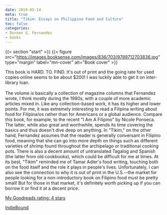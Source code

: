 ```yaml
---
date: 2019-05-14
meta: true
title: "Tikim: Essays on Philippine Food and Culture"
toc: false
categories:
- Doreen G. Fernandez
- books
---
```


{{< section "start" >}}
{{< figure src="https://images.booksense.com/images/836/703/9789712703836.jpg" type="margin" label="mn-cover" alt="Book cover" >}}

This book is HARD. TO. FIND. It's out of print and the going rate for used copies online seems to be about $200! I was luckily able to get it on inter-library loan.<br /><br />The volume is basically a collection of magazine columns that Fernandez wrote, I think mostly during the 1980s, with a couple of more academic articles mixed in. Like any collection-based work, it has its higher and lower points. For me, it was extremely interesting to read a Filipina writing about food for Filipina/os rather than for Americans or a global audience. Compare this book, for example, to the recent "I Am A Filipino" by Nicole Ponseca. The latter, while also great and worthwhile, spends its time covering the basics and thus doesn't dive deep on anything. In "Tikim," on the other hand, Fernandez assumes that the reader is generally conversant in Filipino food, meaning that she can go into more depth on things such as different varieties of shrimp found throughout the archipelago or traditional cooking pots. There is also a decent amount of untranslated Tagalog and Spanish (the latter from old cookbooks), which could be difficult for me at times. At its best, "Tikim" reminded me of Tamar Adler's food writing, touching both on the food itself and the role it plays in people's lives. Unfortunately, I can also see the connection to why it is out of print in the U.S.--the market for people looking for a non-introductory book on Filipino food must be pretty small! But for those in that market, it's definitely worth picking up if you can borrow it or find it at a decent price.

[My Goodreads rating: 4 stars](https://www.goodreads.com/review/show/2798555803)  

[IndieBound](https://www.indiebound.org/book/9789712703836)
